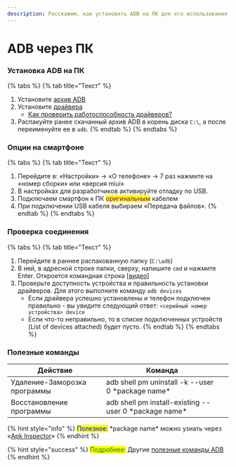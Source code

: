 ```yaml
---
description: Расскажем, как установить ADB на ПК для его использования.
---
```


# ADB через ПК

### Установка ADB на ПК

{% tabs %}
{% tab title="Текст" %}
1. Установите [архив ADB](https://dl.google.com/android/repository/platform-tools-latest-windows.zip)
2. Установите [драйвера](../repo/drivers-pc.md)
   * [Как проверить работоспособность драйверов?](drivers-on-pc.md)
3. Распакуйте ранее скачанный архив ADB в корень диска `C:\`, а после переименуйте ее в `adb`.  &#x20;
{% endtab %}
{% endtabs %}



### Опции на смартфоне

{% tabs %}
{% tab title="Текст" %}
1. Перейдите в: «Настройки» -> «О телефоне» -> 7 раз нажмите на «номер сборки» или «версия miui»
2. В настройках для разработчиков активируйте отладку по USB.
3. Подключаем смартфон к ПК <mark style="color:purple;">оригинальным</mark> кабелем
4. При подключении USB кабеля выбираем «Передача файлов».
{% endtab %}
{% endtabs %}



### Проверка соединения

{% tabs %}
{% tab title="Текст" %}
1. Перейдите в раннее распакованную папку (`C:\adb`)
2. В ней, в адресной строке папки, сверху, напишите `cmd` и нажмите Enter. Откроется командная строка \[[видео](https://youtu.be/IPcTzLhBo38)]
3. Проверьте доступность устройства и правильность установки драйверов. Для этого выполните команду `adb devices`
   * Если драйвера успешно установлены и телефон подключен правильно - вы увидите следующий ответ: `<серийный номер устройства> device`
   * Если что-то неправильно, то в списке подключенных устройств (List of devices attached) будет пусто.
{% endtab %}
{% endtabs %}



### Полезные команды

| Действие                     | Команда                                                 |   |
| ---------------------------- | ------------------------------------------------------- | - |
| Удаление-Заморозка программы | adb shell pm uninstall -k --user 0 \*package name\*     |   |
| Восстановление программы     | adb shell pm install-existing --user 0 \*package name\* |   |

{% hint style="info" %}
<mark style="color:blue;">Полезное:</mark> \*package name\* можно узнать через «[Apk Inspector](https://play.google.com/store/apps/details?id=bg.projectoria.appinspector)»
{% endhint %}

{% hint style="success" %}
<mark style="color:green;">Подробнее:</mark> Другие [полезные команды ADB](https://4pda.to/forum/index.php?showtopic=383300\&view=findpost\&p=15982669\&anchor=Spoil-15982669-4)
{% endhint %}
